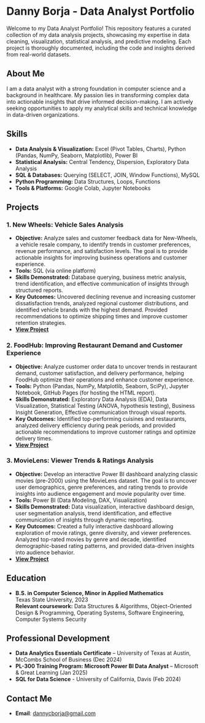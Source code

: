 # Danny Borja - Data Analyst Portfolio

Welcome to my Data Analyst Portfolio! This repository features a curated collection of my data analysis projects, showcasing my expertise in data cleaning, visualization, statistical analysis, and predictive modeling. Each project is thoroughly documented, including the code and insights derived from real-world datasets.

## About Me

I am a data analyst with a strong foundation in computer science and a background in healthcare. My passion lies in transforming complex data into actionable insights that drive informed decision-making. I am actively seeking opportunities to apply my analytical skills and technical knowledge in data-driven organizations.

## Skills
- **Data Analysis & Visualization:** Excel (Pivot Tables, Charts), Python (Pandas, NumPy, Seaborn, Matplotlib), Power BI
- **Statistical Analysis:** Central Tendency, Dispersion, Exploratory Data Analysis
- **SQL & Databases:** Querying (SELECT, JOIN, Window Functions), MySQL
- **Python Programming:** Data Structures, Loops, Functions
- **Tools & Platforms:** Google Colab, Jupyter Notebooks

## Projects
### **1. New Wheels: Vehicle Sales Analysis**  
- **Objective:** Analyze sales and customer feedback data for New-Wheels, a vehicle resale company, to identify trends in customer preferences, revenue performance, and satisfaction levels. The goal is to provide actionable insights for improving business operations and customer experience.
- **Tools:** SQL (via online platform)
- **Skills Demonstrated:** Database querying, business metric analysis, trend identification, and effective communication of insights through structured reports.
- **Key Outcomes:** Uncovered declining revenue and increasing customer dissatisfaction trends, analyzed regional customer distributions, and identified vehicle brands with the highest demand. Provided recommendations to optimize shipping times and improve customer retention strategies.
- [**View Project** ](https://github.com/dannycborja/new-wheels-sql-analysis)  

### **2. FoodHub: Improving Restaurant Demand and Customer Experience**
- **Objective:** Analyze customer order data to uncover trends in restaurant demand, customer satisfaction, and delivery performance, helping FoodHub optimize their operations and enhance customer experience.  
- **Tools:** Python (Pandas, NumPy, Matplotlib, Seaborn, SciPy), Jupyter Notebook, GitHub Pages (for hosting the HTML report).  
- **Skills Demonstrated:** Exploratory Data Analysis (EDA), Data Visualization, Statistical Testing (ANOVA, hypothesis testing), Business Insight Generation, Effective communication through visual reports.  
- **Key Outcomes:** Identified top-performing cuisines and restaurants, analyzed delivery efficiency during peak periods, and provided actionable recommendations to improve customer ratings and optimize delivery times.  
- [**View Project** ](https://github.com/dannycborja/foodhub-data-analysis)  

### **3. MovieLens: Viewer Trends & Ratings Analysis**
- **Objective:** Develop an interactive Power BI dashboard analyzing classic movies (pre-2000) using the MovieLens dataset. The goal is to uncover user demographics, genre preferences, and rating trends to provide insights into audience engagement and movie popularity over time.
- **Tools:** Power BI (Data Modeling, DAX, Visualization)
- **Skills Demonstrated:** Data visualization, interactive dashboard design, user segmentation analysis, trend identification, and effective communication of insights through dynamic reporting.
- **Key Outcomes:** Created a fully interactive dashboard allowing exploration of movie ratings, genre diversity, and viewer preferences. Analyzed top-rated movies by genre and decade, identified demographic-based rating patterns, and provided data-driven insights into audience behavior.
- [**View Project** ](https://github.com/dannycborja/powerbi-movielens-analysis)

## Education
- **B.S. in Computer Science, Minor in Applied Mathematics**  
Texas State University, 2023  
**Relevant coursework:** Data Structures & Algorithms, Object-Oriented Design & Programming, Operating Systems, Software Engineering, Computer Systems Security

## Professional Development
- **Data Analytics Essentials Certificate** – University of Texas at Austin, McCombs School of Business (Dec 2024)
- **PL-300 Training Program: Microsoft Power BI Data Analyst** – Microsoft & Great Learning (Jan 2025)                   
- **SQL for Data Science** - University of California, Davis (Feb 2024)

## Contact Me
- **Email**: dannycborja@gmail.com
